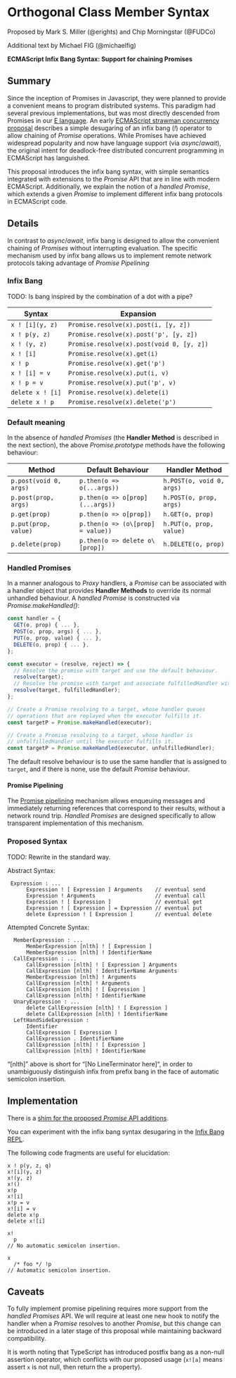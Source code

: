 # Orthogonal Class Member Syntax
Proposed by Mark S. Miller (@erights) and Chip Morningstar (@FUDCo)

Additional text by Michael FIG (@michaelfig)

**ECMAScript Infix Bang Syntax: Support for chaining Promises**
## Summary
Since the inception of Promises in Javascript, they were planned to provide a convenient means to program distributed systems.  This paradigm had several previous implementations, but was most directly descended from Promises in our [E language](http://erights.org/).  An early [ECMAScript strawman concurrency proposal](https://web.archive.org/web/20161026162206/http://wiki.ecmascript.org/doku.php?id=strawman:concurrency) describes a simple desugaring of an infix bang (*!*) operator to allow chaining of *Promise* operations.  While Promises have achieved widespread popularity and now have language support (via *async*/*await*), the original intent for deadlock-free distributed concurrent programming in ECMAScript has languished.

This proposal introduces the infix bang syntax, with simple semantics integrated with extensions to the *Promise* API that are in line with modern ECMAScript.  Additionally, we explain the notion of a *handled Promise*, which extends a given *Promise* to implement different infix bang protocols in ECMAScript code.

## Details

In contrast to *async*/*await*, infix bang is designed to allow the convenient chaining of *Promises* without interrupting evaluation.  The specific mechanism used by infix bang allows us to implement remote network protocols taking advantage of *Promise Pipelining*

### Infix Bang

TODO: Is bang inspired by the combination of a dot with a pipe?

| Syntax	| Expansion	|
|------- | --- |
| `x ! [i](y, z)`	| `Promise.resolve(x).post(i, [y, z])`	|
| `x ! p(y, z)` |	`Promise.resolve(x).post('p', [y, z])`	|
| `x ! (y, z)`	 | `Promise.resolve(x).post(void 0, [y, z])`	|
| `x ! [i]`	| `Promise.resolve(x).get(i)` |
|	`x ! p`	| `Promise.resolve(x).get('p')` |
| `x ! [i] = v`	| `Promise.resolve(x).put(i, v)` |
| `x ! p = v`	| `Promise.resolve(x).put('p', v)` |
| `delete x ! [i]` |	`Promise.resolve(x).delete(i)` |
| `delete x ! p`	| `Promise.resolve(x).delete('p')`	|

### Default meaning

In the absence of *handled Promises* (the **Handler Method** is described in the next section), the above *Promise.prototype* methods have the following behaviour:

| Method | Default Behaviour | Handler Method |
| --- | --- | --- |
| `p.post(void 0, args)` | `p.then(o => o(...args))` | `h.POST(o, void 0, args)` |
| `p.post(prop, args)` | `p.then(o => o[prop](...args))` | `h.POST(o, prop, args)` |
| `p.get(prop)` | `p.then(o => o[prop])` | `h.GET(o, prop)` |
| `p.put(prop, value)` | `p.then(o => (o\[prop] = value))` | `h.PUT(o, prop, value)` |
| `p.delete(prop)` | `p.then(o => delete o\[prop])` | `h.DELETE(o, prop)` |

### Handled Promises

In a manner analogous to *Proxy* handlers, a *Promise* can be associated with a handler object that provides **Handler Methods** to override its normal unhandled behaviour.  A *handled Promise* is constructed via *Promise.makeHandled()*:

```js
const handler = {
  GET(o, prop) { ... },
  POST(o, prop, args) { ... },
  PUT(o, prop, value) { ... },
  DELETE(o, prop) { ... },
};

const executor = (resolve, reject) => {
  // Resolve the promise with target and use the default behaviour.
  resolve(target);
  // Resolve the promise with target and associate fulfilledHandler with it.
  resolve(target, fulfilledHandler); 
};

// Create a Promise resolving to a target, whose handler queues
// operations that are replayed when the executor fulfills it.
const targetP = Promise.makeHandled(executor);

// Create a Promise resolving to a target, whose handler is
// unfulfilledHandler until the executor fulfills it.
const targetP = Promise.makeHandled(executor, unfulfilledHandler);
```

The default resolve behaviour is to use the same handler that is assigned to `target`, and if there is none, use the default *Promise* behaviour.

#### Promise Pipelining

The [Promise pipelining](http://www.erights.org/elib/distrib/pipeline.html) mechanism allows enqueuing messages and immediately returning references that correspond to their results, without a network round trip.  *Handled Promises* are designed specifically to allow transparent implementation of this mechanism.

### Proposed Syntax

TODO: Rewrite in the standard way.

Abstract Syntax:

```
 Expression : ...
      Expression ! [ Expression ] Arguments    // eventual send
      Expression ! Arguments                   // eventual call
      Expression ! [ Expression ]              // eventual get
      Expression ! [ Expression ] = Expression // eventual put
      delete Expression ! [ Expression ]       // eventual delete
```

Attempted Concrete Syntax:

```
  MemberExpression : ...
      MemberExpression [nlth] ! [ Expression ]
      MemberExpression [nlth] ! IdentifierName
  CallExpression : ...
      CallExpression [nlth] ! [ Expression ] Arguments
      CallExpression [nlth] ! IdentifierName Arguments
      MemberExpression [nlth] ! Arguments
      CallExpression [nlth] ! Arguments
      CallExpression [nlth] ! [ Expression ]
      CallExpression [nlth] ! IdentifierName
  UnaryExpression : ...
      delete CallExpression [nlth] ! [ Expression ]
      delete CallExpression [nlth] ! IdentifierName
  LeftHandSideExpression :
      Identifier
      CallExpression [ Expression ]
      CallExpression . IdentifierName
      CallExpression [nlth] ! [ Expression ]
      CallExpression [nlth] ! IdentifierName
```

“[nlth]” above is short for “[No LineTerminator here]“, in order to unambiguously distinguish infix from prefix bang in the face of automatic semicolon insertion.

## Implementation

There is a [shim for the proposed *Promise* API additions](https://github.com/Agoric/eventual-send).

You can experiment with the infix bang syntax desugaring in the [Infix Bang REPL](https://babeljs.io/repl/build/11009/?externalPlugins=babel-plugin-syntax-infix-bang).

The following code fragments are useful for elucidation:

```
x ! p(y, z, q)
x![i](y, z)
x!(y, z)
x!()
x!p
x![i]
x!p = v
x![i] = v
delete x!p
delete x![i]

x!
  p
// No automatic semicolon insertion.

x  
  /* foo */ !p
// Automatic semicolon insertion.
```

## Caveats

To fully implement promise pipelining requires more support from the *handled Promises* API.  We will require at least one new hook to notify the handler when a *Promise* resolves to another *Promise*, but this change can be introduced in a later stage of this proposal while maintaining backward compatibility.

It is worth noting that TypeScript has introduced postfix bang as a non-null assertion operator, which conflicts with our proposed usage (`x![a]` means assert `x` is not null, then return the `a` property).
